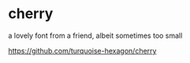 # cherry

a lovely font from a friend, albeit sometimes too small

https://github.com/turquoise-hexagon/cherry
